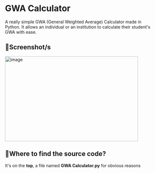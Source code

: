# **GWA Calculator**
A really simple GWA (General Weighted Average) Calculator made in Python. It allows an individual or an institution to calculate their student's GWA with ease.

## 📸**Screenshot/s**
<img width="440" height="281" alt="image" src="https://github.com/user-attachments/assets/939732e8-3d7b-49d6-b3a6-12a0c997eeee" />

## 🤔**Where to find the source code?**
It's on the **top**, a file named **GWA Calculator.py** for obvious reasons

